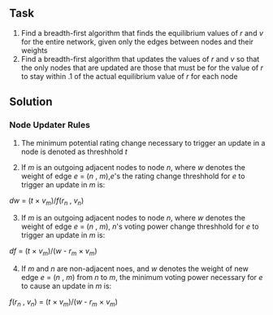 ## Task
1. Find a breadth-first algorithm that finds the equilibrium values of *r* and *v* for the entire network, given only the edges between nodes and their weights
2. Find a breadth-first algorithm that updates the values of *r* and *v* so that the only nodes that are updated are those that must be for the value of *r* to stay within .1 of the actual equilibrium value of *r* for each node

## Solution

### Node Updater Rules

1. The minimum potential rating change necessary to trigger an update in a node is denoted as threshhold *t*

2.  If *m* is an outgoing adjacent nodes to node *n*, where *w* denotes the weight of edge *e* = (*n* , *m*),*e*'s the rating change threshhold for *e* to trigger an update in *m* is:

*dw* = (*t* &times; *v*<sub>*m*</sub>)/*f*(*r*<sub>*n*</sub> , *v*<sub>*n*</sub>)

3.  If *m* is an outgoing adjacent nodes to node *n*, where *w* denotes the weight of edge *e* = (*n* , *m*), *n*'s voting power change threshhold for *e* to trigger an update in *m* is:

*df* = (*t* &times; *v*<sub>*m*</sub>)/(*w* - *r*<sub>*m*</sub> &times; *v*<sub>*m*</sub>)

4. If *m* and *n* are non-adjacent noes, and *w* denotes the weight of new edge *e* = (*n* , *m*) from *n* to *m*, the minimum voting power necessary for *e* to cause an update in *m* is:

*f*(*r*<sub>*n*</sub> , *v*<sub>*n*</sub>) = (*t* &times; *v*<sub>*m*</sub>)/(*w* - *r*<sub>*m*</sub> &times; *v*<sub>*m*</sub>)
